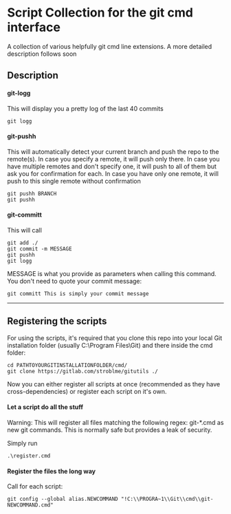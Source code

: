 # Script Collection for the git cmd interface

A collection of various helpfully git cmd line extensions.
A more detailed description follows soon

## Description

#### git-logg

This will display you a pretty log of the last 40 commits

```
git logg
```

#### git-pushh

This will automatically detect your current branch and push the repo to the remote(s).
In case you specify a remote, it will push only there.
In case you have multiple remotes and don't specify one, it will push to all of them but ask you for confirmation for each.
In case you have only one remote, it will push to this single remote without confirmation

```
git pushh BRANCH
git pushh
```

#### git-committ

This will call
```
git add ./
git commit -m MESSAGE
git pushh
git logg
```

MESSAGE is what you provide as parameters when calling this command. You don't need to quote your commit message:

```
git committ This is simply your commit message
```

---

## Registering the scripts

For using the scripts, it's required that you clone this repo into your local Git installation folder (usually C:\Program Files\Git) and there inside the cmd folder:
```
cd PATHTOYOURGITINSTALLATIONFOLDER/cmd/
git clone https://gitlab.com/stroblme/gitutils ./
```

Now you can either register all scripts at once (recommended as they have cross-dependencies) or register each script on it's own.

#### Let a script do all the stuff

Warning: This will register all files matching the following regex: git-*.cmd as new git commands. This is normally safe but provides a leak of security.

Simply run

```
.\register.cmd
```

#### Register the files the long way

Call for each script:

```
git config --global alias.NEWCOMMAND "!C:\\PROGRA~1\\Git\\cmd\\git-NEWCOMMAND.cmd"
```


